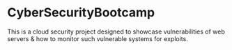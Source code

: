 # CyberSecurityBootcamp
This is a cloud security project designed to showcase vulnerabilities of web servers & how to monitor such vulnerable systems for exploits.
